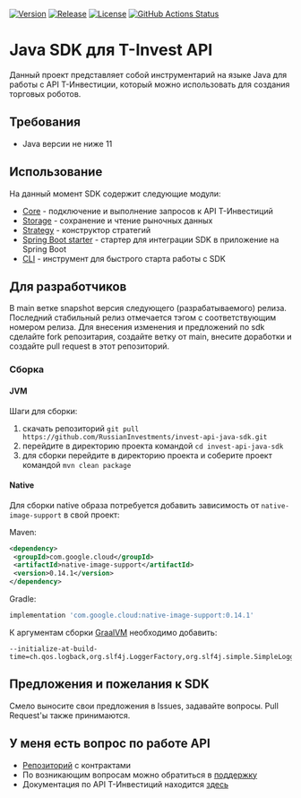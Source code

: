 [![Version](https://img.shields.io/maven-central/v/ru.tinkoff.piapi/java-sdk?logo=apache-maven&style=flat-square)](https://search.maven.org/artifact/ru.tinkoff.piapi/java-sdk)
[![Release](https://jitpack.io/v/RussianInvestments/invest-api-java-sdk.svg?style=flat-square)](https://jitpack.io/#RussianInvestments/invest-api-java-sdk)
[![License](https://img.shields.io/github/license/RussianInvestments/invest-api-java-sdk?style=flat-square&logo=apache)](https://www.apache.org/licenses/LICENSE-2.0)
[![GitHub Actions Status](<https://img.shields.io/github/workflow/status/RussianInvestments/invest-api-java-sdk/Java CI with Maven?logo=GitHub&style=flat-square>)](https://github.com/RussianInvestments/invest-api-java-sdk/actions?query=workflow%3A"Java+CI+with+Maven")

# Java SDK для T-Invest API

Данный проект представляет собой инструментарий на языке Java для работы с API Т-Инвестиции, который можно
использовать для создания торговых роботов.

## Требования

- Java версии не ниже 11


## Использование

На данный момент SDK содержит следующие модули:

* [Core](core/README.md) - подключение и выполнение запросов к API Т-Инвестиций
* [Storage](storage/README.md) - сохранение и чтение рыночных данных
* [Strategy](strategy/README.md) - конструктор стратегий
* [Spring Boot starter](spring-boot/README.md) - стартер для интеграции SDK в приложение на Spring Boot
* [CLI](example/basic-example/README.md) - инструмент для быстрого старта работы с SDK

## Для разработчиков

В main ветке snapshot версия следующего (разрабатываемого) релиза.
Последний стабильный релиз отмечается тэгом с соответствующим номером релиза.
Для внесения изменения и предложений по sdk сделайте fork репозитария, создайте ветку от main, внесите доработки и создайте pull request в этот репозиторий.


### Сборка

#### JVM
Шаги для сборки:
1) скачать репозиторий ```git pull https://github.com/RussianInvestments/invest-api-java-sdk.git```
2) перейдите в директорию проекта командой ```cd invest-api-java-sdk```
3) для сборки перейдите в директорию проекта и соберите проект командой ```mvn clean package```

#### Native

Для сборки native образа потребуется добавить зависимость от `native-image-support` в свой проект:

Maven:
```xml
<dependency>
 <groupId>com.google.cloud</groupId>
 <artifactId>native-image-support</artifactId>
 <version>0.14.1</version>
</dependency>
```
Gradle:
```groovy
implementation 'com.google.cloud:native-image-support:0.14.1'
```

К аргументам сборки [GraalVM](https://github.com/oracle/graal/blob/master/docs/reference-manual/native-image/README.md) необходимо добавить:
```
--initialize-at-build-time=ch.qos.logback,org.slf4j.LoggerFactory,org.slf4j.simple.SimpleLogger,org.slf4j.impl.StaticLoggerBinder,org.slf4j.MDC
```

## Предложения и пожелания к SDK

Смело выносите свои предложения в Issues, задавайте вопросы. Pull Request'ы также принимаются.

## У меня есть вопрос по работе API

* [Репозиторий](https://github.com/RussianInvestments/investAPI) с контрактами
* По возникающим вопросам можно обратиться в [поддержку](https://developer.tbank.ru/invest/support)
* Документация по API Т-Инвестиций находится [здесь](https://developer.tbank.ru/invest/intro/intro)
